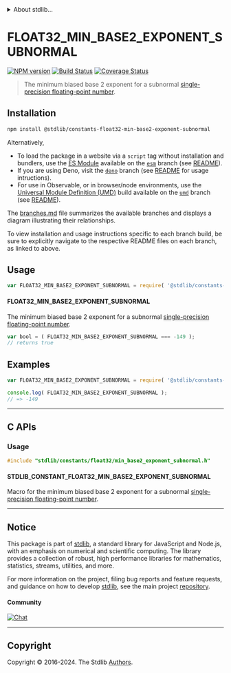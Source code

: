<!--

@license Apache-2.0

Copyright (c) 2024 The Stdlib Authors.

Licensed under the Apache License, Version 2.0 (the "License");
you may not use this file except in compliance with the License.
You may obtain a copy of the License at

   http://www.apache.org/licenses/LICENSE-2.0

Unless required by applicable law or agreed to in writing, software
distributed under the License is distributed on an "AS IS" BASIS,
WITHOUT WARRANTIES OR CONDITIONS OF ANY KIND, either express or implied.
See the License for the specific language governing permissions and
limitations under the License.

-->


<details>
  <summary>
    About stdlib...
  </summary>
  <p>We believe in a future in which the web is a preferred environment for numerical computation. To help realize this future, we've built stdlib. stdlib is a standard library, with an emphasis on numerical and scientific computation, written in JavaScript (and C) for execution in browsers and in Node.js.</p>
  <p>The library is fully decomposable, being architected in such a way that you can swap out and mix and match APIs and functionality to cater to your exact preferences and use cases.</p>
  <p>When you use stdlib, you can be absolutely certain that you are using the most thorough, rigorous, well-written, studied, documented, tested, measured, and high-quality code out there.</p>
  <p>To join us in bringing numerical computing to the web, get started by checking us out on <a href="https://github.com/stdlib-js/stdlib">GitHub</a>, and please consider <a href="https://opencollective.com/stdlib">financially supporting stdlib</a>. We greatly appreciate your continued support!</p>
</details>

# FLOAT32_MIN_BASE2_EXPONENT_SUBNORMAL

[![NPM version][npm-image]][npm-url] [![Build Status][test-image]][test-url] [![Coverage Status][coverage-image]][coverage-url] <!-- [![dependencies][dependencies-image]][dependencies-url] -->

> The minimum biased base 2 exponent for a subnormal [single-precision floating-point number][ieee754].

<section class="installation">

## Installation

```bash
npm install @stdlib/constants-float32-min-base2-exponent-subnormal
```

Alternatively,

-   To load the package in a website via a `script` tag without installation and bundlers, use the [ES Module][es-module] available on the [`esm`][esm-url] branch (see [README][esm-readme]).
-   If you are using Deno, visit the [`deno`][deno-url] branch (see [README][deno-readme] for usage intructions).
-   For use in Observable, or in browser/node environments, use the [Universal Module Definition (UMD)][umd] build available on the [`umd`][umd-url] branch (see [README][umd-readme]).

The [branches.md][branches-url] file summarizes the available branches and displays a diagram illustrating their relationships.

To view installation and usage instructions specific to each branch build, be sure to explicitly navigate to the respective README files on each branch, as linked to above.

</section>

<section class="usage">

## Usage

<!-- eslint-disable id-length -->

```javascript
var FLOAT32_MIN_BASE2_EXPONENT_SUBNORMAL = require( '@stdlib/constants-float32-min-base2-exponent-subnormal' );
```

#### FLOAT32_MIN_BASE2_EXPONENT_SUBNORMAL

The minimum biased base 2 exponent for a subnormal [single-precision floating-point number][ieee754].

<!-- eslint-disable id-length -->

```javascript
var bool = ( FLOAT32_MIN_BASE2_EXPONENT_SUBNORMAL === -149 );
// returns true
```

</section>

<!-- /.usage -->

<section class="examples">

## Examples

<!-- eslint no-undef: "error" -->

<!-- eslint-disable id-length -->

```javascript
var FLOAT32_MIN_BASE2_EXPONENT_SUBNORMAL = require( '@stdlib/constants-float32-min-base2-exponent-subnormal' );

console.log( FLOAT32_MIN_BASE2_EXPONENT_SUBNORMAL );
// => -149
```

</section>

<!-- /.examples -->

<!-- C interface documentation. -->

* * *

<section class="c">

## C APIs

<!-- Section to include introductory text. Make sure to keep an empty line after the intro `section` element and another before the `/section` close. -->

<section class="intro">

</section>

<!-- /.intro -->

<!-- C usage documentation. -->

<section class="usage">

### Usage

```c
#include "stdlib/constants/float32/min_base2_exponent_subnormal.h"
```

#### STDLIB_CONSTANT_FLOAT32_MIN_BASE2_EXPONENT_SUBNORMAL

Macro for the minimum biased base 2 exponent for a subnormal [single-precision floating-point number][ieee754].

</section>

<!-- /.usage -->

<!-- C API usage notes. Make sure to keep an empty line after the `section` element and another before the `/section` close. -->

<section class="notes">

</section>

<!-- /.notes -->

<!-- C API usage examples. -->

<section class="examples">

</section>

<!-- /.examples -->

</section>

<!-- /.c -->

<!-- Section for related `stdlib` packages. Do not manually edit this section, as it is automatically populated. -->

<section class="related">

</section>

<!-- /.related -->

<!-- Section for all links. Make sure to keep an empty line after the `section` element and another before the `/section` close. -->


<section class="main-repo" >

* * *

## Notice

This package is part of [stdlib][stdlib], a standard library for JavaScript and Node.js, with an emphasis on numerical and scientific computing. The library provides a collection of robust, high performance libraries for mathematics, statistics, streams, utilities, and more.

For more information on the project, filing bug reports and feature requests, and guidance on how to develop [stdlib][stdlib], see the main project [repository][stdlib].

#### Community

[![Chat][chat-image]][chat-url]

---

## Copyright

Copyright &copy; 2016-2024. The Stdlib [Authors][stdlib-authors].

</section>

<!-- /.stdlib -->

<!-- Section for all links. Make sure to keep an empty line after the `section` element and another before the `/section` close. -->

<section class="links">

[npm-image]: http://img.shields.io/npm/v/@stdlib/constants-float32-min-base2-exponent-subnormal.svg
[npm-url]: https://npmjs.org/package/@stdlib/constants-float32-min-base2-exponent-subnormal

[test-image]: https://github.com/stdlib-js/constants-float32-min-base2-exponent-subnormal/actions/workflows/test.yml/badge.svg?branch=main
[test-url]: https://github.com/stdlib-js/constants-float32-min-base2-exponent-subnormal/actions/workflows/test.yml?query=branch:main

[coverage-image]: https://img.shields.io/codecov/c/github/stdlib-js/constants-float32-min-base2-exponent-subnormal/main.svg
[coverage-url]: https://codecov.io/github/stdlib-js/constants-float32-min-base2-exponent-subnormal?branch=main

<!--

[dependencies-image]: https://img.shields.io/david/stdlib-js/constants-float32-min-base2-exponent-subnormal.svg
[dependencies-url]: https://david-dm.org/stdlib-js/constants-float32-min-base2-exponent-subnormal/main

-->

[chat-image]: https://img.shields.io/gitter/room/stdlib-js/stdlib.svg
[chat-url]: https://app.gitter.im/#/room/#stdlib-js_stdlib:gitter.im

[stdlib]: https://github.com/stdlib-js/stdlib

[stdlib-authors]: https://github.com/stdlib-js/stdlib/graphs/contributors

[umd]: https://github.com/umdjs/umd
[es-module]: https://developer.mozilla.org/en-US/docs/Web/JavaScript/Guide/Modules

[deno-url]: https://github.com/stdlib-js/constants-float32-min-base2-exponent-subnormal/tree/deno
[deno-readme]: https://github.com/stdlib-js/constants-float32-min-base2-exponent-subnormal/blob/deno/README.md
[umd-url]: https://github.com/stdlib-js/constants-float32-min-base2-exponent-subnormal/tree/umd
[umd-readme]: https://github.com/stdlib-js/constants-float32-min-base2-exponent-subnormal/blob/umd/README.md
[esm-url]: https://github.com/stdlib-js/constants-float32-min-base2-exponent-subnormal/tree/esm
[esm-readme]: https://github.com/stdlib-js/constants-float32-min-base2-exponent-subnormal/blob/esm/README.md
[branches-url]: https://github.com/stdlib-js/constants-float32-min-base2-exponent-subnormal/blob/main/branches.md

[ieee754]: https://en.wikipedia.org/wiki/IEEE_754-1985

<!-- <related-links> -->

<!-- </related-links> -->

</section>

<!-- /.links -->
